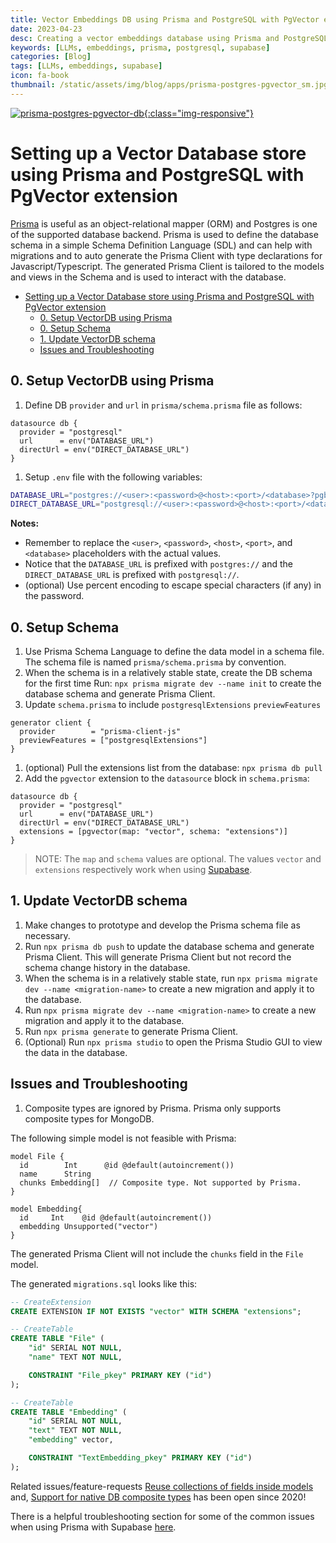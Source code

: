 ```yaml
---
title: Vector Embeddings DB using Prisma and PostgreSQL with PgVector extension
date: 2023-04-23
desc: Creating a vector embeddings database using Prisma and PostgreSQL
keywords: [LLMs, embeddings, prisma, postgresql, supabase]
categories: [Blog]
tags: [LLMs, embeddings, supabase]
icon: fa-book
thumbnail: /static/assets/img/blog/apps/prisma-postgres-pgvector_sm.jpg
---
```


[![prisma-postgres-pgvector-db]({{site.img_path}}/apps/prisma-postgres-pgvector_sm.jpg){:class="img-responsive"}](#)

# Setting up a Vector Database store using Prisma and PostgreSQL with PgVector extension

[Prisma](https://prisma.io) is useful as an object-relational mapper (ORM) and Postgres is one of the supported database backend. Prisma is used to define the database schema in a simple Schema Definition Language (SDL) and can help with migrations and to auto generate the Prisma Client with type declarations for Javascript/Typescript. The generated Prisma Client is tailored to the models and views in the Schema and is used to interact with the database.

<!-- toc -->

- [Setting up a Vector Database store using Prisma and PostgreSQL with PgVector extension](#setting-up-a-vector-database-store-using-prisma-and-postgresql-with-pgvector-extension)
  - [0. Setup VectorDB using Prisma](#0-setup-vectordb-using-prisma)
  - [0. Setup Schema](#0-setup-schema)
  - [1. Update VectorDB schema](#1-update-vectordb-schema)
  - [Issues and Troubleshooting](#issues-and-troubleshooting)

<!-- tocstop -->

## 0. Setup VectorDB using Prisma

1. Define DB `provider` and `url` in `prisma/schema.prisma` file as follows:

```prisma
datasource db {
  provider = "postgresql"
  url      = env("DATABASE_URL")
  directUrl = env("DIRECT_DATABASE_URL")
}
```

1. Setup `.env` file with the following variables:

```bash
DATABASE_URL="postgres://<user>:<password>@<host>:<port>/<database>?pgbouncer=true"
DIRECT_DATABASE_URL="postgresql://<user>:<password>@<host>:<port>/<database>"
```

**Notes:**

- Remember to replace the `<user>`, `<password>`, `<host>`, `<port>`, and `<database>` placeholders with the actual values.
- Notice that the `DATABASE_URL` is prefixed with `postgres://` and the `DIRECT_DATABASE_URL` is prefixed with `postgresql://`.
- (optional) Use percent encoding to escape special characters (if any) in the password.

## 0. Setup Schema

1. Use Prisma Schema Language to define the data model in a schema file. The schema file is named `prisma/schema.prisma` by convention.
1. When the schema is in a relatively stable state, create the DB schema for the first time Run: `npx prisma migrate dev --name init` to create the database schema and generate Prisma Client.
1. Update `schema.prisma` to include `postgresqlExtensions` `previewFeatures`

```prisma
generator client {
  provider        = "prisma-client-js"
  previewFeatures = ["postgresqlExtensions"]
}
```

1. (optional) Pull the extensions list from the database: `npx prisma db pull`
1. Add the `pgvector` extension to the `datasource` block in `schema.prisma`:

```prisma
datasource db {
  provider = "postgresql"
  url      = env("DATABASE_URL")
  directUrl = env("DIRECT_DATABASE_URL")
  extensions = [pgvector(map: "vector", schema: "extensions")]
}
```

> NOTE: The `map` and `schema` values are optional. The values `vector` and `extensions` respectively work when using [Supabase](https://supabase.com).

## 1. Update VectorDB schema

1. Make changes to prototype and develop the Prisma schema file as necessary.
1. Run `npx prisma db push` to update the database schema and generate Prisma Client. This will generate Prisma Client but not record the schema change history in the database.
1. When the schema is in a relatively stable state, run `npx prisma migrate dev --name <migration-name>` to create a new migration and apply it to the database.
1. Run `npx prisma migrate dev --name <migration-name>` to create a new migration and apply it to the database.
1. Run `npx prisma generate` to generate Prisma Client.
1. (Optional) Run `npx prisma studio` to open the Prisma Studio GUI to view the data in the database.

## Issues and Troubleshooting

1. Composite types are ignored by Prisma. Prisma only supports composite types for MongoDB.

The following simple model is not feasible with Prisma:

```prisma
model File {
  id        Int      @id @default(autoincrement())
  name      String
  chunks Embedding[]  // Composite type. Not supported by Prisma.
}

model Embedding{
  id     Int    @id @default(autoincrement())
  embedding Unsupported("vector")
}
```

The generated Prisma Client will not include the `chunks` field in the `File` model.

The generated `migrations.sql` looks like this:

```sql
-- CreateExtension
CREATE EXTENSION IF NOT EXISTS "vector" WITH SCHEMA "extensions";

-- CreateTable
CREATE TABLE "File" (
    "id" SERIAL NOT NULL,
    "name" TEXT NOT NULL,

    CONSTRAINT "File_pkey" PRIMARY KEY ("id")
);

-- CreateTable
CREATE TABLE "Embedding" (
    "id" SERIAL NOT NULL,
    "text" TEXT NOT NULL,
    "embedding" vector,

    CONSTRAINT "TextEmbedding_pkey" PRIMARY KEY ("id")
);
```

Related issues/feature-requests [Reuse collections of fields inside models](https://github.com/prisma/prisma/issues/2371) and, [Support for native DB composite types](https://github.com/prisma/prisma/issues/4263) has been open since 2020!

There is a helpful troubleshooting section for some of the common issues when using Prisma with Supabase [here](https://supabase.com/docs/guides/integrations/prisma#troubleshooting).